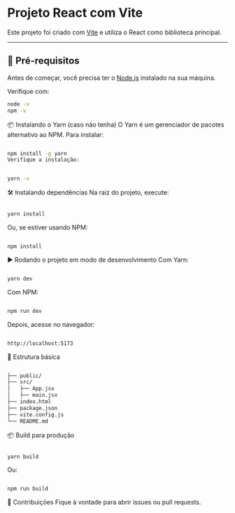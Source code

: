 # Projeto React com Vite

Este projeto foi criado com [Vite](https://vitejs.dev/) e utiliza o React como biblioteca principal.

---

## 🚀 Pré-requisitos

Antes de começar, você precisa ter o [Node.js](https://nodejs.org/) instalado na sua máquina.

Verifique com:

```bash
node -v
npm -v
```


📦 Instalando o Yarn (caso não tenha)
O Yarn é um gerenciador de pacotes alternativo ao NPM. Para instalar:


```bash

npm install -g yarn
Verifique a instalação:
```

```bash

yarn -v

```

🛠️ Instalando dependências
Na raiz do projeto, execute:

```bash

yarn install
```
Ou, se estiver usando NPM:

```bash

npm install
```

▶️ Rodando o projeto em modo de desenvolvimento
Com Yarn:

```bash

yarn dev
```

Com NPM:
```bash

npm run dev
```
Depois, acesse no navegador:

```bash

http://localhost:5173
```

🧱 Estrutura básica
```bash

├── public/
├── src/
│   ├── App.jsx
│   ├── main.jsx
├── index.html
├── package.json
├── vite.config.js
└── README.md
```

📦 Build para produção
```bash

yarn build
```
Ou:

```bash

npm run build
```
🤝 Contribuições
Fique à vontade para abrir issues ou pull requests.
